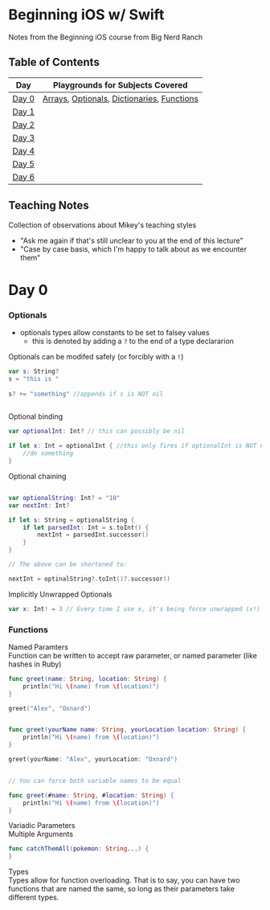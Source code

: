 # Beginning iOS w/ Swift

Notes from the Beginning iOS course from Big Nerd Ranch

## Table of Contents

|  Day | Playgrounds for Subjects Covered  | 
|---|---|
| [Day 0](#day-0)  | [Arrays](./arrays.playground/section-1.swift), [Optionals](./optionals.playground/section-1.swift), [Dictionaries](./dictionaries.playground/section-1.swift), [Functions](./functions.playground/section-1.swift) | 
|[Day 1](#day-1)||
|[Day 2](#day-2)||
|[Day 3](#day-3)||
|[Day 4](#day-4)||
|[Day 5](#day-5)||
|[Day 6](#day-6)||

## Teaching Notes
Collection of observations about Mikey's teaching styles  

- "Ask me again if that's still unclear to you at the end of this lecture"
- "Case by case basis, which I'm happy to talk about as we encounter them"


# Day 0

### Optionals
* optionals types allow constants to be set to falsey values
	* this is denoted by adding a `?` to the end of a type declararion

Optionals can be modifed safely (or forcibly with a `!`)

```swift
var s: String?
s = "this is "
	
s? += "something" //appends if s is NOT nil
	
```

Optional binding

```swift
var optionalInt: Int? // this can possibly be nil

if let x: Int = optionalInt { //this only fires if optionalInt is NOT nil
    //do something
}
```

Optional chaining

```swift

var optionalString: Int? = "10"
var nextInt: Int?

if let s: String = optionalString {
    if let parsedInt: Int = s.toInt() {
        nextInt = parsedInt.successor()
    }
}

// The above can be shortened to:

nextInt = optinalString?.toInt()?.successor()

```

Implicitly Unwrapped Optionals

```swift
var x: Int! = 3 // Every time I use x, it's being force unwrapped (x!)

```

### Functions


Named Paramters  
Function can be written to accept raw parameter, or named parameter (like hashes in Ruby)

```swift
func greet(name: String, location: String) {
    println("Hi \(name) from \(location)")
}

greet("Alex", "Oxnard")


func greet(yourName name: String, yourLocation location: String) {
    println("Hi \(name) from \(location)")
}

greet(yourName: "Alex", yourLocation: "Oxnard")


// You can force both variable names to be equal

func greet(#name: String, #location: String) {
    println("Hi \(name) from \(location)")
}

```

Variadic Parameters  
Multiple Arguments  

```swift
func catchThemAll(pokemon: String...) {
}
```

Types  
Types allow for function overloading. That is to say, you can have two functions that are named the same, so long as their parameters take different types. 